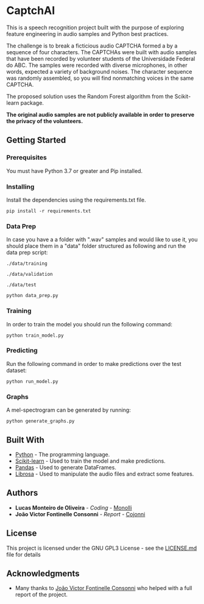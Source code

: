 # CaptchAI

This is a speech recognition project built with the purpose of exploring feature engineering in audio samples and Python best practices.

The challenge is to break a ficticious audio CAPTCHA formed a by a sequence of four characters. The CAPTCHAs were built with audio samples that have been recorded by volunteer students of the Universidade Federal do ABC. The samples were recorded with diverse microphones, in other words, expected a variety of background noises. The character sequence was randomly assembled, so you will find nonmatching voices in the same CAPTCHA.

The proposed solution uses the Random Forest algorithm from the Scikit-learn package.

**The original audio samples are not publicly available in order to preserve the privacy of the volunteers.**

## Getting Started

### Prerequisites

You must have Python 3.7 or greater and Pip installed.


### Installing

Install the dependencies using the requirements.txt file.

```
pip install -r requirements.txt
```

### Data Prep

In case you have a a folder with ".wav" samples and would like to use it, you should place them in a "data" folder structured as following and run the data prep script:

```
./data/training
```

```
./data/validation
```

```
./data/test
```

```
python data_prep.py
```

### Training

In order to train the model you should run the following command:

```
python train_model.py
```

### Predicting

Run the following command in order to make predictions over the test dataset:

```
python run_model.py
```

### Graphs

A mel-spectrogram can be generated by running:

```
python generate_graphs.py
```

## Built With

* [Python](https://docs.python.org/3/) - The programming language.
* [Scikit-learn](https://scikit-learn.org/stable/user_guide.html) - Used to train the model and make predictions.
* [Pandas](https://pandas.pydata.org/docs/) - Used to generate DataFrames.
* [Librosa](https://librosa.github.io/librosa/) - Used to manipulate the audio files and extract some features.

## Authors

* **Lucas Monteiro de Oliveira** - *Coding* - [Monolli](https://github.com/monolli)
* **João Victor Fontinelle Consonni** - *Report* - [Cojonni](https://github.com/Cojonni)


## License

This project is licensed under the GNU GPL3 License - see the [LICENSE.md](LICENSE.md) file for details

## Acknowledgments

* Many thanks to [João Victor Fontinelle Consonni](https://github.com/Cojonni) who helped with a full report of the project.
